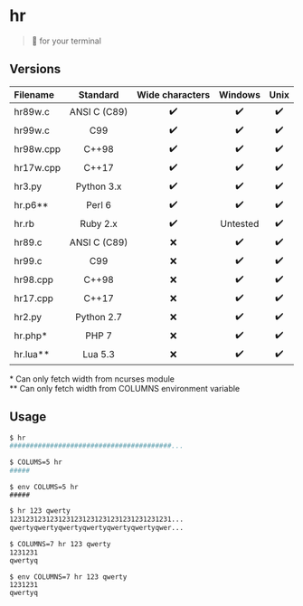 # hr
> :straight_ruler: for your terminal

## Versions

| Filename |  Standard    |  Wide characters |      Windows     |        Unix      |
|:---------|:------------:|:----------------:|:----------------:|:----------------:|
| hr89w.c  | ANSI C (C89) |:heavy_check_mark:|:heavy_check_mark:|:heavy_check_mark:|
| hr99w.c  | C99          |:heavy_check_mark:|:heavy_check_mark:|:heavy_check_mark:|
| hr98w.cpp| C++98        |:heavy_check_mark:|:heavy_check_mark:|:heavy_check_mark:|
| hr17w.cpp| C++17        |:heavy_check_mark:|:heavy_check_mark:|:heavy_check_mark:|
| hr3.py   | Python 3.x   |:heavy_check_mark:|:heavy_check_mark:|:heavy_check_mark:|
| hr.p6**  | Perl 6       |:heavy_check_mark:|:heavy_check_mark:|:heavy_check_mark:|
| hr.rb    | Ruby 2.x     |:heavy_check_mark:|     Untested     |:heavy_check_mark:|
| hr89.c   | ANSI C (C89) |        :x:       |:heavy_check_mark:|:heavy_check_mark:|
| hr99.c   | C99          |        :x:       |:heavy_check_mark:|:heavy_check_mark:|
| hr98.cpp | C++98        |        :x:       |:heavy_check_mark:|:heavy_check_mark:|
| hr17.cpp | C++17        |        :x:       |:heavy_check_mark:|:heavy_check_mark:|
| hr2.py   | Python 2.7   |        :x:       |:heavy_check_mark:|:heavy_check_mark:|
| hr.php*  | PHP 7        |        :x:       |:heavy_check_mark:|:heavy_check_mark:|
| hr.lua** | Lua 5.3      |        :x:       |:heavy_check_mark:|:heavy_check_mark:| 

\* Can only fetch width from ncurses module \
\** Can only fetch width from COLUMNS environment variable

## Usage

```sh
$ hr
########################################...
```

```sh
$ COLUMS=5 hr
#####
```

```fish
$ env COLUMS=5 hr
#####
```

```sh
$ hr 123 qwerty
1231231231231231231231231231231231231231...
qwertyqwertyqwertyqwertyqwertyqwertyqwer...
```

```sh
$ COLUMNS=7 hr 123 qwerty
1231231
qwertyq
```
```fish
$ env COLUMNS=7 hr 123 qwerty
1231231
qwertyq
```
